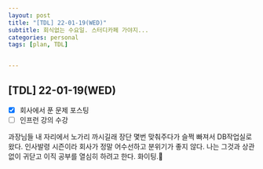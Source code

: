 ```yaml
---
layout: post
title: "[TDL] 22-01-19(WED)"
subtitle: 회식없는 수요일. 스터디카페 가야지...
categories: personal
tags: [plan, TDL]


---
```




## [TDL] 22-01-19(WED)

- [x] 회사에서 푼 문제 포스팅
- [ ] 인프런 강의 수강

과장님들 내 자리에서 노가리 까시길래 장단 몇번 맞춰주다가 슬쩍 빠져서 DB작업실로 왔다. 인사발령 시즌이라 회사가 정말 어수선하고 분위기가 좋지 않다. 나는 그것과 상관없이 귀닫고 이직 공부를 열심히 하려고 한다. 화이팅.👊